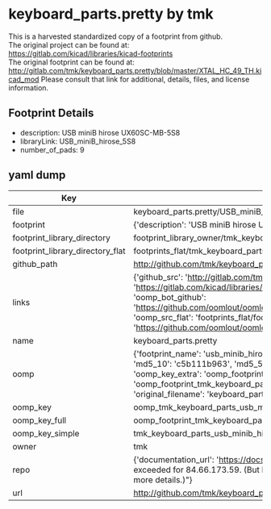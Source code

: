 # keyboard_parts.pretty by tmk  
This is a harvested standardized copy of a footprint from github.  
The original project can be found at:  
https://gitlab.com/kicad/libraries/kicad-footprints  
The original footprint can be found at:
http://gitlab.com/tmk/keyboard_parts.pretty/blob/master/XTAL_HC_49_TH.kicad_mod
Please consult that link for additional, details, files, and license information.  
## Footprint Details
* description: USB miniB hirose UX60SC-MB-5S8  
* libraryLink: USB_miniB_hirose_5S8  
* number_of_pads: 9  
## yaml dump  
| Key | Value |  
| --- | --- |  
| file | keyboard_parts.pretty/USB_miniB_hirose_5S8.kicad_mod |  
| footprint | {'description': 'USB miniB hirose UX60SC-MB-5S8', 'libraryLink': 'USB_miniB_hirose_5S8', 'number_of_pads': 9} |  
| footprint_library_directory | footprint_library_owner/tmk_keyboard_parts.pretty |  
| footprint_library_directory_flat | footprints_flat/tmk_keyboard_parts_usb_minib_hirose_5s8/working |  
| github_path | http://github.com/tmk/keyboard_parts.pretty/blob/master/USB_miniB_hirose_5S8.kicad_mod |  
| links | {'github_src': 'http://gitlab.com/tmk/keyboard_parts.pretty/blob/master/XTAL_HC_49_TH.kicad_mod', 'github_src_repo': 'https://gitlab.com/kicad/libraries/kicad-footprints', 'oomp_bot': 'footprints/tmk_keyboard_parts_usb_minib_hirose_5s8/working', 'oomp_bot_github': 'https://github.com/oomlout/oomlout_oomp_footprint_bot/tree/main/footprints/tmk_keyboard_parts_usb_minib_hirose_5s8/working', 'oomp_src_flat': 'footprints_flat/footprints_flat/tmk_keyboard_parts_usb_minib_hirose_5s8/working', 'oomp_src_flat_github': 'https://github.com/oomlout/oomlout_oomp_footprint_src/tree/main/footprints_flat/tmk_keyboard_parts_usb_minib_hirose_5s8/working'} |  
| name | keyboard_parts.pretty |  
| oomp | {'footprint_name': 'usb_minib_hirose_5s8', 'library_name': 'keyboard_parts', 'md5': 'c5b111b9635b4c815924f875df982b2d', 'md5_10': 'c5b111b963', 'md5_5': 'c5b11', 'md5_6': 'c5b111', 'oomp_key': 'oomp_tmk_keyboard_parts_usb_minib_hirose_5s8', 'oomp_key_extra': 'oomp_footprint_tmk_keyboard_parts_usb_minib_hirose_5s8', 'oomp_key_full': 'oomp_footprint_tmk_keyboard_parts_usb_minib_hirose_5s8_c5b111', 'oomp_key_simple': 'tmk_keyboard_parts_usb_minib_hirose_5s8', 'original_filename': 'keyboard_parts.pretty/USB_miniB_hirose_5S8.kicad_mod', 'owner_name': 'tmk'} |  
| oomp_key | oomp_tmk_keyboard_parts_usb_minib_hirose_5s8 |  
| oomp_key_full | oomp_footprint_tmk_keyboard_parts_usb_minib_hirose_5s8 |  
| oomp_key_simple | tmk_keyboard_parts_usb_minib_hirose_5s8 |  
| owner | tmk |  
| repo | {'documentation_url': 'https://docs.github.com/rest/overview/resources-in-the-rest-api#rate-limiting', 'message': "API rate limit exceeded for 84.66.173.59. (But here's the good news: Authenticated requests get a higher rate limit. Check out the documentation for more details.)"} |  
| url | http://github.com/tmk/keyboard_parts.pretty |  


